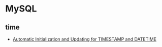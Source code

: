 # MySQL

## time

+ [Automatic Initialization and Updating for TIMESTAMP and DATETIME](https://dev.mysql.com/doc/refman/8.0/en/timestamp-initialization.html)

